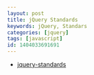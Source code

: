 ```yaml
---
layout: post
title: jQuery Standards
keywords: jQuery, Standars
categories: [jquery]
tags: [javascript]
id: 1404033691691
---
```


* [jquery-standards](http://lab.abhinayrathore.com/jquery-standards/)